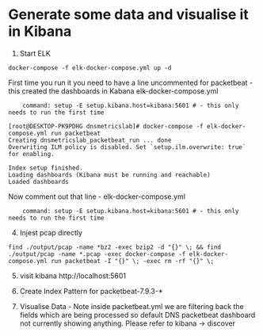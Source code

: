 # Generate some data and visualise it in Kibana

1. Start ELK 
```
docker-compose -f elk-docker-compose.yml up -d
```

First time you run it you need to have a line uncommented for packetbeat - this created the dashboards in Kabana elk-docker-compose.yml
```
    command: setup -E setup.kibana.host=kibana:5601 # - this only needs to run the first time
```

```
[root@DESKTOP-PK9PDHG dnsmetricslab]# docker-compose -f elk-docker-compose.yml run packetbeat
Creating dnsmetricslab_packetbeat_run ... done
Overwriting ILM policy is disabled. Set `setup.ilm.overwrite: true` for enabling.

Index setup finished.
Loading dashboards (Kibana must be running and reachable)
Loaded dashboards
```

Now comment out that line -  elk-docker-compose.yml
```
    command: setup -E setup.kibana.host=kibana:5601 # - this only needs to run the first time
```


4. Injest pcap directly
```
find ./output/pcap -name *bz2 -exec bzip2 -d "{}" \; && find ./output/pcap -name *.pcap -exec docker-compose -f elk-docker-compose.yml run packetbeat -I "{}" \; -exec rm -rf "{}" \;
```

5. visit kibana http://localhost:5601

6. Create Index Pattern for packetbeat-7.9.3-* 

7. Visualise Data - Note inside packetbeat.yml we are filtering back the fields which are being processed so default DNS packetbeat dashboard not currently showing anything.  Please refer to kibana -> discover
